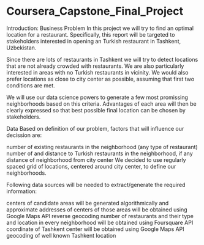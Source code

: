 # Coursera_Capstone_Final_Project
Introduction: Business Problem
In this project we will try to find an optimal location for a restaurant. Specifically, this report will be targeted to stakeholders interested in opening an Turkish restaurant in Tashkent, Uzbekistan.

Since there are lots of restaurants in Tashkent we will try to detect locations that are not already crowded with restaurants. We are also particularly interested in areas with no Turkish restaurants in vicinity. We would also prefer locations as close to city center as possible, assuming that first two conditions are met.

We will use our data science powers to generate a few most promissing neighborhoods based on this criteria. Advantages of each area will then be clearly expressed so that best possible final location can be chosen by stakeholders.

Data
Based on definition of our problem, factors that will influence our decission are:

number of existing restaurants in the neighborhood (any type of restaurant)
number of and distance to Turkish restaurants in the neighborhood, if any
distance of neighborhood from city center
We decided to use regularly spaced grid of locations, centered around city center, to define our neighborhoods.

Following data sources will be needed to extract/generate the required information:

centers of candidate areas will be generated algorithmically and approximate addresses of centers of those areas will be obtained using Google Maps API reverse geocoding
number of restaurants and their type and location in every neighborhood will be obtained using Foursquare API
coordinate of Tashkent center will be obtained using Google Maps API geocoding of well known Tashkent location
